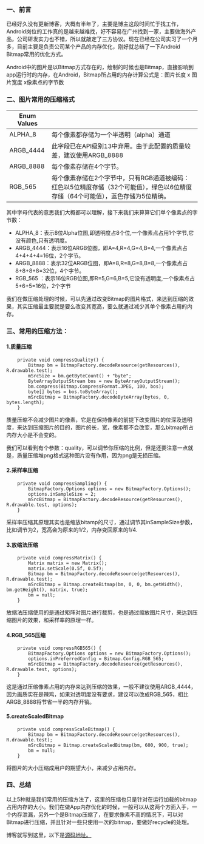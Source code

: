### 一、前言

已经好久没有更新博客，大概有半年了，主要是博主这段时间忙于找工作，Android岗位的工作真的是越来越难找，好不容易在广州找到一家，主要做海外产品，公司研发实力也不错，所以就敲定了三方协议。现在已经在公司实习了一个月多，目前主要是负责公司某个产品的内存优化，刚好就总结了一下Android Bitmap常用的优化方式。

Android中的图片是以Bitmap方式存在的，绘制的时候也是Bitmap，直接影响到app运行时的内存，在Android，Bitmap所占用的内存计算公式是：图片长度 x 图片宽度 x像素点的字节数

### 二、图片常用的压缩格式


Enum Values |    | 
---|---
ALPHA_8  | 每个像素都存储为一个半透明（alpha）通道
ARGB_4444 |此字段已在API级别13中弃用。由于此配置的质量较差，建议使用ARGB_8888
ARGB_8888   | 每个像素存储在4个字节。
RGB_565  | 每个像素存储在2个字节中，只有RGB通道被编码：红色以5位精度存储（32个可能值），绿色以6位精度存储（64个可能值），蓝色存储为5位精确。

其中字母代表的意思我们大概都可以理解，接下来我们来算算它们单个像素点的字节数：
- ALPHA_8：表示8位Alpha位图,即透明度占8个位,一个像素点占用1个字节,它没有颜色,只有透明度。
- ARGB_4444：表示16位ARGB位图，即A=4,R=4,G=4,B=4,一个像素点占4+4+4+4=16位，2个字节。
- ARGB_8888：表示32位ARGB位图，即A=8,R=8,G=8,B=8,一个像素点占8+8+8+8=32位，4个字节。
- RGB_565 ：表示16位RGB位图,即R=5,G=6,B=5,它没有透明度,一个像素点占5+6+5=16位，2个字节


我们在做压缩处理的时候，可以先通过改变Bitmap的图片格式，来达到压缩的效果，其实压缩最主要就是要么改变其宽高，要么就通过减少其单个像素占用的内存。

### 三、常用的压缩方法：

#### 1.质量压缩


```
    private void compressQuality() {
        Bitmap bm = BitmapFactory.decodeResource(getResources(), R.drawable.test);
        mSrcSize = bm.getByteCount() + "byte";
        ByteArrayOutputStream bos = new ByteArrayOutputStream();
        bm.compress(Bitmap.CompressFormat.JPEG, 100, bos);
        byte[] bytes = bos.toByteArray();
        mSrcBitmap = BitmapFactory.decodeByteArray(bytes, 0, bytes.length);
    }
```

质量压缩不会减少图片的像素，它是在保持像素的前提下改变图片的位深及透明度，来达到压缩图片的目的，图片的长，宽，像素都不会改变，那么bitmap所占内存大小是不会变的。

我们可以看到有个参数：quality，可以调节你压缩的比例，但是还要注意一点就是，质量压缩堆png格式这种图片没有作用，因为png是无损压缩。


#### 2.采样率压缩


```
    private void compressSampling() {
        BitmapFactory.Options options = new BitmapFactory.Options();
        options.inSampleSize = 2;
        mSrcBitmap = BitmapFactory.decodeResource(getResources(), R.drawable.test, options);
    }
```

采样率压缩其原理其实也是缩放bitamp的尺寸，通过调节其inSampleSize参数，比如调节为2，宽高会为原来的1/2，内存变回原来的1/4.


#### 3.放缩法压缩


```
    private void compressMatrix() {
        Matrix matrix = new Matrix();
        matrix.setScale(0.5f, 0.5f);
        Bitmap bm = BitmapFactory.decodeResource(getResources(), R.drawable.test);
        mSrcBitmap = Bitmap.createBitmap(bm, 0, 0, bm.getWidth(), bm.getHeight(), matrix, true);
        bm = null;
    }
```
放缩法压缩使用的是通过矩阵对图片进行裁剪，也是通过缩放图片尺寸，来达到压缩图片的效果，和采样率的原理一样。

#### 4.RGB_565压缩


```
    private void compressRGB565() {
        BitmapFactory.Options options = new BitmapFactory.Options();
        options.inPreferredConfig = Bitmap.Config.RGB_565;
        mSrcBitmap = BitmapFactory.decodeResource(getResources(), R.drawable.test, options);
    }
```


这是通过压缩像素占用的内存来达到压缩的效果，一般不建议使用ARGB_4444，因为画质实在是辣鸡，如果对透明度没有要求，建议可以改成RGB_565，相比ARGB_8888将节省一半的内存开销。


#### 5.createScaledBitmap


```
    private void compressScaleBitmap() {
        Bitmap bm = BitmapFactory.decodeResource(getResources(), R.drawable.test);
        mSrcBitmap = Bitmap.createScaledBitmap(bm, 600, 900, true);
        bm = null;
    }
```

将图片的大小压缩成用户的期望大小，来减少占用内存。




### 四、总结

以上5种就是我们常用的压缩方法了，这里的压缩也只是针对在运行加载的bitmap占用内存的大小。我们在做App内存优化的时候，一般可以从这两个方面入手，一个内存泄漏，另外一个是Bitmap压缩了，在要求像素不高的情况下，可以对Bitmap进行压缩，并且针对一些只使用一次的bitmap，要做好recycle的处理。

博客就写到这里，以下是[源码地址。](https://github.com/codingma/BitmapCompress)
